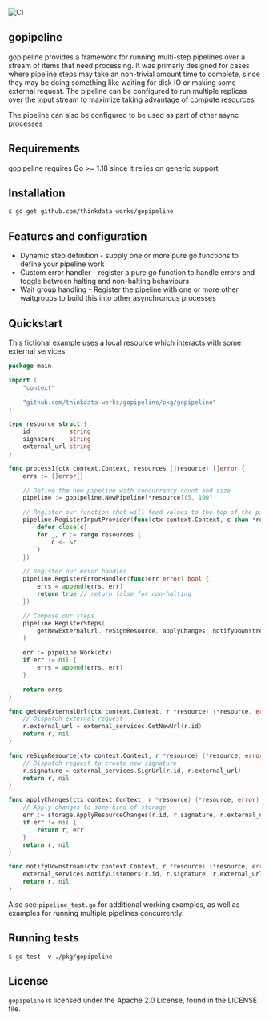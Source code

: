 ![CI](https://github.com/thinkdata-works/gopipeline/actions/workflows/ci.yml/badge.svg)

## gopipeline

gopipeline provides a framework for running multi-step pipelines over a stream of items that need processing. It was primarly designed for cases where pipeline steps may take an non-trivial amount time to complete, since they may be doing something like waiting for disk IO or making some external request. The pipeline can be configured to run multiple replicas over the input stream to maximize taking advantage of compute resources.

The pipeline can also be configured to be used as part of other async processes

## Requirements

gopipeline requires Go >= 1.18 since it relies on generic support

## Installation

```
$ go get github.com/thinkdata-works/gopipeline
```

## Features and configuration

- Dynamic step definition - supply one or more pure go functions to define your pipeline work
- Custom error handler - register a pure go function to handle errors and toggle between halting and non-halting behaviours
- Wait group handling - Register the pipeline with one or more other waitgroups to build this into other asynchronous processes

## Quickstart

This fictional example uses a local resource which interacts with some external services

```go
package main

import (
	"context"

	"github.com/thinkdata-works/gopipeline/pkg/gopipeline"
)

type resource struct {
	id           string
	signature    string
	external_url string
}

func process1(ctx context.Context, resources []resource) []error {
	errs := []error{}

	// Define the new pipeline with concurrency count and size
	pipeline := gopipeline.NewPipeline[*resource](5, 100)

	// Register our function that will feed values to the top of the pipeline
	pipeline.RegisterInputProvider(func(ctx context.Context, c chan *resource) {
		defer close(c)
		for _, r := range resources {
			c <- &r
		}
	})

	// Register our error handler
	pipeline.RegisterErrorHandler(func(err error) bool {
		errs = append(errs, err)
		return true // return false for non-halting
	})

	// Compose our steps
	pipeline.RegisterSteps(
		getNewExternalUrl, reSignResource, applyChanges, notifyDownstream,
	)

	err := pipeline.Work(ctx)
	if err != nil {
		errs = append(errs, err)
	}

	return errs
}

func getNewExternalUrl(ctx context.Context, r *resource) (*resource, error) {
	// Dispatch external request
	r.external_url = external_services.GetNewUrl(r.id)
	return r, nil
}

func reSignResource(ctx context.Context, r *resource) (*resource, error) {
	// Dispatch request to create new signature
	r.signature = external_services.SignUrl(r.id, r.external_url)
	return r, nil
}

func applyChanges(ctx context.Context, r *resource) (*resource, error) {
	// Apply changes to some kind of storage
	err := storage.ApplyResourceChanges(r.id, r.signature, r.external_url)
	if err != nil {
		return r, err
	}
	return r, nil
}

func notifyDownstream(ctx context.Context, r *resource) (*resource, error) {
	external_services.NotifyListeners(r.id, r.signature, r.external_url)
	return r, nil
}

```

Also see `pipeline_test.go` for additional working examples, as well as examples for running multiple pipelines concurrently.

## Running tests

```
$ go test -v ./pkg/gopipeline
```

## License

`gopipeline` is licensed under the Apache 2.0 License, found in the LICENSE file.
